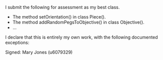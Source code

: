 I submit the following for assessment as my best class.

* The method setOrientation() in class Piece().
* The method addRandomPegsToObjective() in class Objective().
* ...

I declare that this is entirely my own work, with the following documented exceptions:

Signed: Mary Jones (u6079329)
